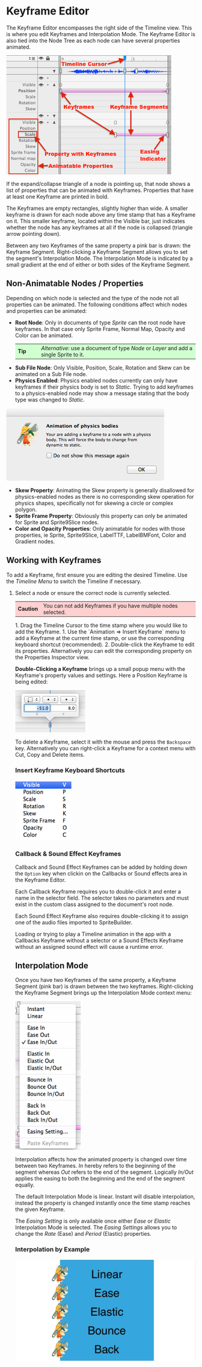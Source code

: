 # Keyframe Editor

The Keyframe Editor encompasses the right side of the Timeline view. This is where you edit Keyframes and Interpolation Mode. The Keyframe Editor is also tied into the Node Tree as each node can have several properties animated.

![Keyframe Editor Overview](keyframe-editor-overview.png "Keyframe Editor Overview")

If the expand/collapse triangle of a node is pointing up, that node shows a list of properties that can be animated with Keyframes. Properties that have at least one Keyframe are printed in bold.

The Keyframes are empty rectangles, slightly higher than wide. A smaller keyframe is drawn for each node above any time stamp that has a Keyframe on it. This smaller keyframe, located within the Visible bar, just indicates whether the node has any keyframes at all if the node is collapsed (triangle arrow pointing down).

Between any two Keyframes of the same property a pink bar is drawn: the Keyframe Segment. Right-clicking a Keyframe Segment allows you to set the segment's Interpolation Mode. The Interpolation Mode is indicated by a small gradient at the end of either or both sides of the Keyframe Segment.

## Non-Animatable Nodes / Properties

Depending on which node is selected and the type of the node not all properties can be animated. The following conditions affect which nodes and properties can be animated:

- **Root Node**: Only in documents of type *Sprite* can the root node have keyframes. In that case only Sprite Frame, Normal Map, Opacity and Color can be animated. <table border="0"><tr><td width="48px" bgcolor="#d0ffd0"><strong>Tip</strong></td><td bgcolor="#d0ffd0">*Alternative*: use a document of type *Node* or *Layer* and add a single Sprite to it.</td></tr></table>
- **Sub File Node**: Only Visible, Position, Scale, Rotation and Skew can be animated on a Sub File node.
- **Physics Enabled**: Physics enabled nodes currently can only have keyframes if their physics body is set to *Static*. Trying to add keyframes to a physics-enabled node may show a message stating that the body type was changed to *Static*.

![Keyframe Editor Warning](keyframe-editor-dynamic-physics-body-warning.png "Keyframe Editor warning when trying to add Keyframe to node with dynamic physics body")

- **Skew Property**: Animating the Skew property is generally disallowed for physics-enabled nodes as there is no corresponding skew operation for physics shapes, specifically not for skewing a circle or complex polygon.
- **Sprite Frame Property**: Obviously this property can only be animated for Sprite and Sprite9Slice nodes.
- **Color and Opacity Properties**: Only animatable for nodes with those properties, ie Sprite, Sprite9Slice, LabelTTF, LabelBMFont, Color and Gradient nodes.

## Working with Keyframes

To add a Keyframe, first ensure you are editing the desired Timeline. Use the *Timeline Menu* to switch the Timeline if necessary.

1. Select a node or ensure the correct node is currently selected. <table border="0"><tr><td width="48px" bgcolor="#ffd0d0"><strong>Caution</strong></td><td bgcolor="#ffd0d0">
You can not add Keyframes if you have multiple nodes selected.
</td></tr></table>
1. Drag the Timeline Cursor to the time stamp where you would like to add the Keyframe.
1. Use the `Animation => Insert Keyframe` menu to add a Keyframe at the current time stamp, or use the corresponding keyboard shortcut (recommended).
2. Double-click the Keyframe to edit its properties. Alternatively you can edit the corresponding property on the Properties Inspector view.

**Double-Clicking a Keyframe** brings up a small popup menu with the Keyframe's property values and settings. Here a Position Keyframe is being edited:

![Keyframe Editor Position Popup](keyframe-editor-keyframe-edit-popup-position.png "Editing properties of a Position Keyframe")

To delete a Keyframe, select it with the mouse and press the `Backspace` key. Alternatively you can right-click a Keyframe for a context menu with Cut, Copy and Delete items.

### Insert Keyframe Keyboard Shortcuts

![Insert Keyframe](keyframe-editor-keyframe-shortcuts.png "Insert Keyframe Menu with Keyboard Shortcuts")

### Callback & Sound Effect Keyframes

Callback and Sound Effect Keyframes can be added by holding down the `Option` key when clickin on the Callbacks or Sound effects area in the Keyframe Editor.

Each Callback Keyframe requires you to double-click it and enter a name in the selector field. The selector takes no parameters and must exist in the custom class assigned to the document's root node.

Each Sound Effect Keyframe also requires double-clicking it to assign one of the audio files imported to SpriteBuilder.

Loading or trying to play a Timeline animation in the app with a Callbacks Keyframe without a selector or a Sound Effects Keyframe without an assigned sound effect will cause a runtime error.

## Interpolation Mode

Once you have two Keyframes of the same property, a Keyframe Segment (pink bar) is drawn between the two keyframes. Right-clicking the Keyframe Segment brings up the Interpolation Mode context menu:

![Interpolation Modes](keyframe-editor-easing-menu.png "Interpolation Mode context menu")

Interpolation affects how the animated property is changed over time between two Keyframes. *In* hereby refers to the beginning of the segment whereas *Out* refers to the end of the segment. Logically *In/Out* applies the easing to both the beginning and the end of the segment equally.

The default Interpolation Mode is linear. Instant will disable interpolation, instead the property is changed instantly once the time stamp reaches the given Keyframe.

The *Easing Setting* is only available once either *Ease* or *Elastic* Interpolation Mode is selected. The *Easing Settings* allows you to change the *Rate* (Ease) and *Period* (Elastic) properties.

### Interpolation by Example

![Interpolation Example](keyframe-editor-easing-example-animation.gif "Interpolation Mode Example Animation")
